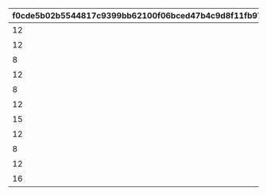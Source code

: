 |f0cde5b02b5544817c9399bb62100f06bced47b4c9d8f11fb97e013c85c0006e|82cb3ed81823ad95a2e9a49fdac3e6841f98357a320bd0365a35c202513bb120|0fb3b8fea7a648e6381fa9d71a4b0257d80b5580c81d322b433c5d858e0f04a4|63870bbc706c33b0cd2902694606b441dfc55af0d0431dced20dffa009c81fc9|4e23aa980d350b416dfa6aacf891c8b1b4f1ceb66b05ec7e775a07f33bdaab1a|aaaff67882cd7c831d883694ae5cc537c4bbff4416b9799ff7762cf25b26af2d|65a29567051aa0df3fb1e7f35fa7434818e4d8090373e9d691b93d0d613b89be|1f8691130cae9a1e96fcc7c16c3ff030238e443b984f8647ac2dfbffb6438594|e2beb528a6cd85e99f3d633a18cd79275367e546fa2f11c97c85aeda7f31a384|c3784fc0575b3b9e81b46952aa427f8934de94ad766837b5d55cfa3c896278ab|2a4425a5969b831ff814faf35c077345a6d1650c4e4bc7c0f15058cd1c8767e9|c698e888c8af18be449adc8364e83e7bbe251e6046cf9e2886ebc8a40d1359a8|c607628a83440de9111988996ecc4a707a427927270d01deca756e7c7b74f791|1aba8aff87d81a4100138f323d83db27e7117ce6ff7010b35a6726fcdea97d0a|3dab33ecc247744a596023f1e4b6dc818743e015fbec40d1ee5ee4c7d3fa8174|a722c71d2247e2f9201256eacdbf6555cc8ab06ae3fb7e28064b339089d73591|
| --- | --- | --- | --- | --- | --- | --- | --- | --- | --- | --- | --- | --- | --- | --- | --- |
|12|0|0|0|0|94002|1|0|15|0|0|0|プリンを15種類食べよう|1|0|20000|
|12|0|0|0|0|94002|2|0|30|0|0|0|プリンを30種類食べよう|1|0|30000|
|8|0|0|0|0|91002|3|0|40|0|0|0|プリンを40種類食べよう|1|0|50|
|12|0|0|0|0|94002|4|0|50|0|0|0|プリンを50種類食べよう|1|0|50000|
|8|0|0|0|0|91002|5|0|55|0|0|0|プリンを55種類食べよう|1|0|50|
|12|0|0|0|0|94002|6|0|60|0|0|0|プリンを60種類食べよう|1|0|100000|
|15|0|100|0|8|11001164|7|0|66|0|0|91002|プリンを全66種類食べよう|1|0|1|
|12|0|0|0|0|94002|8|0|25|0|0|0|プリンノートを25％コンプリートしよう|2|0|50000|
|8|0|0|0|0|91002|9|0|50|0|0|0|プリンノートを50％コンプリートしよう|2|0|50|
|12|0|0|0|0|94002|10|0|75|0|0|0|プリンノートを75％コンプリートしよう|2|0|100000|
|16|91002|1|0|15|9000100|11|0|100|0|100|11001165|プリンノートを100％コンプリートしよう|2|8|1|